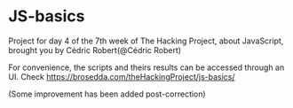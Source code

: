 # JS-basics
Project for day 4 of the 7th week of The Hacking Project, about JavaScript, brought you by Cédric Robert(@Cédric Robert)

For convenience, the scripts and theirs results can be accessed through an UI.
Check https://brosedda.com/theHackingProject/js-basics/

(Some improvement has been added post-correction)